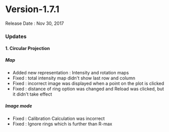 # Version-1.7.1

Release Date : Nov 30, 2017

### Updates
#### 1. Circular Projection
##### Map
- Added new representation : Intensity and rotation maps 
- Fixed : total intensity map didn't show last row and column
- Fixed : incorrect image was displayed when a point on the plot is clicked
- Fixed : distance of ring option was changed and Reload was clicked, but it didn't take effect
##### Image mode
- Fixed : Calibration Calculation was incorrect
- Fixed : Ignore rings which is further than R-max